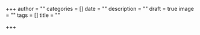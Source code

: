 +++
author = ""
categories = []
date = ""
description = ""
draft = true
image = ""
tags = []
title = ""

+++
